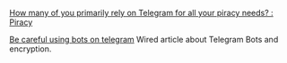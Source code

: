 
[How many of you primarily rely on Telegram for all your piracy needs? : Piracy](https://old.reddit.com/r/Piracy/comments/hpzcq3/how_many_of_you_primarily_rely_on_telegram_for/)

[Be careful using bots on telegram](http://www.wired.com/story/telegram-bots-tls-encryption/)
Wired article about Telegram Bots and encryption.
